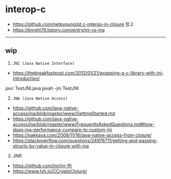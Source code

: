 # interop-c

- <https://github.com/netpyoung/pt.c-interop-in-clojure> 참고
- <https://knight76.tistory.com/entry/jni-vs-jna>


--------------

## wip

1.     JNI (Java Native Interface)
- https://thebreakfastpost.com/2012/01/21/wrapping-a-c-library-with-jni-introduction/

javc TestJNI.java
javah -jni TestJNI


2.     JNA (Java Native Access)
- https://github.com/java-native-access/jna/blob/master/www/GettingStarted.md
- https://github.com/java-native-access/jna/blob/master/www/FrequentlyAskedQuestions.md#how-does-jna-performance-compare-to-custom-jni
- https://nakkaya.com/2009/11/16/java-native-access-from-clojure/
- https://stackoverflow.com/questions/24976711/getting-and-passing-structs-by-value-in-clojure-with-jna

3. JNR
- https://github.com/jnr/jnr-ffi
- https://www.lvh.io/CCryptoClojure/
